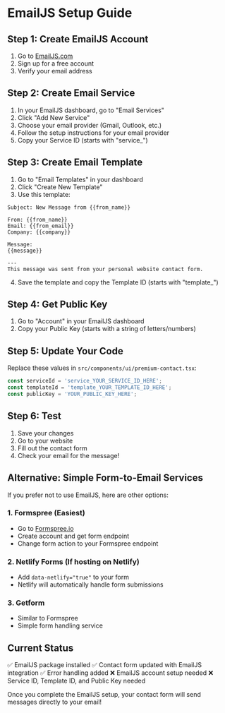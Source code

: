 # EmailJS Setup Guide

## Step 1: Create EmailJS Account
1. Go to [EmailJS.com](https://www.emailjs.com/)
2. Sign up for a free account
3. Verify your email address

## Step 2: Create Email Service
1. In your EmailJS dashboard, go to "Email Services"
2. Click "Add New Service"
3. Choose your email provider (Gmail, Outlook, etc.)
4. Follow the setup instructions for your email provider
5. Copy your Service ID (starts with "service_")

## Step 3: Create Email Template
1. Go to "Email Templates" in your dashboard
2. Click "Create New Template"
3. Use this template:

```
Subject: New Message from {{from_name}}

From: {{from_name}}
Email: {{from_email}}
Company: {{company}}

Message:
{{message}}

---
This message was sent from your personal website contact form.
```

4. Save the template and copy the Template ID (starts with "template_")

## Step 4: Get Public Key
1. Go to "Account" in your EmailJS dashboard
2. Copy your Public Key (starts with a string of letters/numbers)

## Step 5: Update Your Code
Replace these values in `src/components/ui/premium-contact.tsx`:

```javascript
const serviceId = 'service_YOUR_SERVICE_ID_HERE';
const templateId = 'template_YOUR_TEMPLATE_ID_HERE';
const publicKey = 'YOUR_PUBLIC_KEY_HERE';
```

## Step 6: Test
1. Save your changes
2. Go to your website
3. Fill out the contact form
4. Check your email for the message!

## Alternative: Simple Form-to-Email Services

If you prefer not to use EmailJS, here are other options:

### 1. Formspree (Easiest)
- Go to [Formspree.io](https://formspree.io/)
- Create account and get form endpoint
- Change form action to your Formspree endpoint

### 2. Netlify Forms (If hosting on Netlify)
- Add `data-netlify="true"` to your form
- Netlify will automatically handle form submissions

### 3. Getform
- Similar to Formspree
- Simple form handling service

## Current Status
✅ EmailJS package installed
✅ Contact form updated with EmailJS integration
✅ Error handling added
❌ EmailJS account setup needed
❌ Service ID, Template ID, and Public Key needed

Once you complete the EmailJS setup, your contact form will send messages directly to your email!
